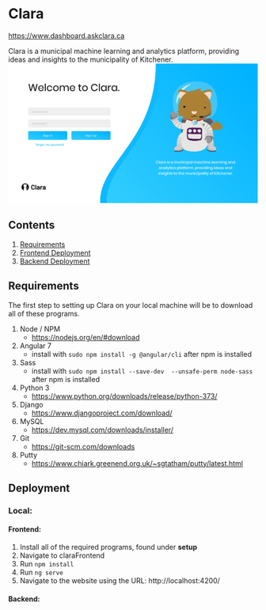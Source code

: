 # Clara
https://www.dashboard.askclara.ca

Clara is a municipal machine learning and analytics platform,  providing ideas and insights to the municipality of Kitchener.
![](/claraScreenshot.png "")

## Contents ##
1. [Requirements](#Requirements)
2. [Frontend Deployment](#frontendDeployment)
3. [Backend Deployment](#backendDeployment)

<a name="requirements"></a>
## Requirements ##
The first step to setting up Clara on your local machine will be to download all of these programs. 
1. Node / NPM
   - https://nodejs.org/en/#download
2. Angular 7
   - install with `sudo npm install -g @angular/cli` after npm is installed
3. Sass
   - install with `sudo npm install --save-dev  --unsafe-perm node-sass` after npm is installed
4. Python 3
   - https://www.python.org/downloads/release/python-373/
5. Django
   - https://www.djangoproject.com/download/
6. MySQL
   - https://dev.mysql.com/downloads/installer/
7. Git
   - https://git-scm.com/downloads
8. Putty
   - https://www.chiark.greenend.org.uk/~sgtatham/putty/latest.html

## Deployment ##
### Local: ###
<a name="frontendDeployment"></a>
#### Frontend: ####
1. Install all of the required programs, found under **setup**
2. Navigate to claraFrontend
3. Run `npm install`
4. Run `ng serve`
5. Navigate to the website using the URL: http://localhost:4200/

<a name="backendDeployment"></a>
#### Backend: ####

